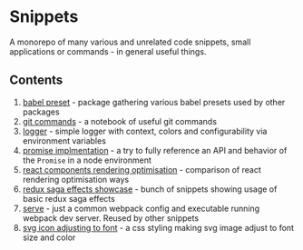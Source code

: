 # Snippets

A monorepo of many various and unrelated code snippets, small applications or commands - in general useful things.

## Contents

1. [babel preset](./snippets/babel-preset) - package gathering various babel presets used by other packages
1. [git commands](./snippets/git-commands) - a notebook of useful git commands
1. [logger](./snippets/logger) - simple logger with context, colors and configurability via environment variables
1. [promise implmentation](./snippets/promise-implementation) - a try to fully reference an API and behavior of the `Promise` in a node environment
1. [react components rendering optimisation](./snippets/react-component-rendering-optimisation) - comparison of react rendering optimisation ways
1. [redux saga effects showcase](./snippets/redux-saga-effects-showcase) - bunch of snippets showing usage of basic redux saga effects
1. [serve](./snippets/serve) - just a common webpack config and executable running webpack dev server. Reused by other snippets
1. [svg icon adjusting to font](./snippets/svg-icon-adjusting-to-font) - a css styling making svg image adjust to font size and color
